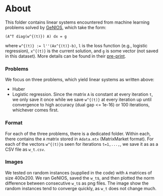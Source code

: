 # About
This folder contains linear systems encountered from machine learning problems
solved by [GeNIOS](https://github.com/tjdiamandis/GeNIOS.jl), which take the form:

```
(A^T diag(w^{(t)}) A) dx = g
```

where `w^{(t)} := l''(Ax^{(t)}-b)`, `l` is the loss function (e.g., logistic
regression), `x^{(t)}` is the current solution, and `g` is some vector (not
saved in this dataset). More details can be found in their
[pre-print](https://arxiv.org/pdf/2310.08333#page=20). 

### Problems
We focus on three problems, which yield linear systems as written above:
- Huber
- Logistic regression.
Since the matrix `A` is constant at every iteration `t`, we only save it
once while we save `w^{(t)}` at every iteration up until convergence
to high accuracy (dual gap <= 1e-16) or 100 iterations, whichever comes
first.

### Format
For each of the three problems, there is a dedicated folder. Within each,
there contains the `A` matrix stored in `Adata.mtx` (MatrixMarket format).
For each of the vectors `w^{(t)}`s seen for iterations `t=1,...,`, we save it
as as a CSV file as `w_t.csv`.

### Images
We tested on random instances (supplied in the code) with `A` matrices of
size 400x200. We ran GeNIOS, saved the `w_t`s, and then plotted the norm
difference between consecutive `w_t`s as png files. The image show the random
instances tend to converge quickly, as `w_t` does not change much.
